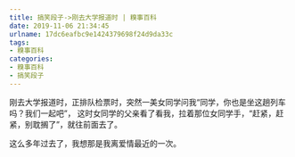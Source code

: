 ```yaml
---
title: 搞笑段子->刚去大学报道时 | 糗事百科
date: 2019-11-06 21:34:45
urlname: 17dc6eafbc9e1424379698f24d9da33c
tags: 
- 糗事百科
categories:
- 糗事百科
- 搞笑段子
---
```

刚去大学报道时，正排队检票时，突然一美女同学问我“同学，你也是坐这趟列车吗？我们一起吧”， 这时女同学的父亲看了看我，拉着那位女同学手，“赶紧，赶紧，别耽搁了”，就往前面去了。

这么多年过去了，我想那是我离爱情最近的一次。


